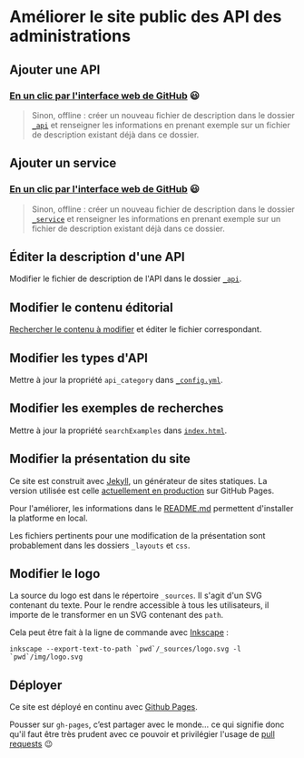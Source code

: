 # Améliorer le site public des API des administrations


## Ajouter une API

### [En un clic par l'interface web de GitHub](https://github.com/sgmap/api.gouv.fr/new/gh-pages/_api?filename=_api/nom_api.md&value=---%0D%0Aname%3A+Nom+API+%23nom+de+l%27API%0D%0Atagline%3A+Mission+de+l%27API+%23+description+courte+de+l%27API%0D%0Adoc_tech%3A+http%3A%2F%2Fdoc.api.com+%23+lien+vers+la+documentation+technique+de+l%27API%0D%0Aaccess_link%3A+http%3A%2F%2Fregistration.api.com+%23+lien+vers+la+page+d%27enregistrement+de+l%27API+%7C+optionnel%0D%0Adomain%3A+http%3A%2F%2Fapi.com+%23+lien+vers+le+domain+de+l%27API%0D%0Acontract%3A+OUVERT+sous+contrat+%23+type+de+contrat+%28OUVERT%2C+OUVERT+sous+contrat%29%0D%0Arestriction%3A+toto+%23+restriction+de+l%27utilisation+de+l%27API+%7C+optionnel%0D%0Aclients%3A+%23+liste+des+personnes+pouvant+utiliser+l%27API%0D%0A++-+client1%0D%0A++-+client2%0D%0Apartners%3A+%23+liste+des+partenaires%0D%0A++-+Partenaire1%0D%0A++-+Partenaire2%0D%0Aowner%3A+DINSIC+%23+organisme+g%C3%A9rant+l%27API%0D%0Atype%3A+confidential+%23+type+de+donn%C3%A9e%2C+voir+le+champs+id+dans+le+fichier+_config%0D%0Akeywords%3A+%23+liste+des+mots+cl%C3%A9s+utilis%C3%A9s+lors+de+la+recherche%0D%0A++-+toto%0D%0A++-+tutu%0D%0A++-+titi%0D%0Alogo%3A+%23+URL+vers+un+logo+de+l%27API+%7C+optionnel%0D%0A---%0D%0A%0D%0A%23%23+Description+de+l%27API%0D%0A%0D%0ATexte+libre+au+format+%5BMarkdown%5D%28http%3A%2F%2Fricostacruz.com%2Fcheatsheets%2Fmarkdown.html%29.%0D%0A%0D%0A%0D%0A%23%23+Rappel%0D%0A%0D%0A-+%5B+%5D+Modifier+le+nom+du+fichier+%60nom_api.md%60+dans+le+champ+ci-dessus.%0D%0A-+%5B+%5D+Cr%C3%A9er+une+nouvelle+branche+pour+l%27ajout+de+ce+fichier%2C+et+la+nommer+du+m%C3%AAme+nom+que+le+fichier+%60nom_api%60.%0D%0A-+%5B+%5D+Ouvrir+une+pull+request+pour+valider+l%27int%C3%A9gration.%0D%0A-+%5B+%5D+Effacer+ce+texte+une+fois+que+vous+l%27avez+lu%0D%0A) :smiley:

> Sinon, offline : créer un nouveau fichier de description dans le dossier [`_api`](https://github.com/sgmap/api.gouv.fr/tree/gh-pages/_api) et renseigner les informations en prenant exemple sur un fichier de description existant déjà dans ce dossier.


## Ajouter un service

### [En un clic par l'interface web de GitHub](https://github.com/sgmap/api.gouv.fr/new/gh-pages/_service?filename=_service/nom_service.md&value=---%0D%0Aname%3A+Nom+Service+%23nom+du+service%0D%0Alink%3A+http%3A%2F%2Fservice.com+%23+lien+vers+le+service%0D%0Adescription%3A+Lorem+Ipsum+%23+description+rapide+du+service%0D%0Aapi%3A+%23+liste+des+API+utilis%C3%A9es+dans+le+service+%28utiliser+l%27attribut+name+de+l%27API%29%0D%0A+-+Nom+API%0D%0Ascreenshot%3A+screenshot.jpg+%23ajouter+un+screenshot+de+l%27API%0D%0Afeatured%3A+false+%23+est-ce+que+la+r%C3%A9utilisation+doit+%C3%AAtre+affich%C3%A9e+sur+la+page+d%27accueil.%0D%0A---%0D%0A%0D%0A%23%23+Description+du+service%0D%0A%0D%0ATexte+libre+au+format+%5BMarkdown%5D%28http%3A%2F%2Fricostacruz.com%2Fcheatsheets%2Fmarkdown.html%29.%0D%0A%0D%0A%0D%0A%23%23+Rappel%0D%0A%0D%0A-+%5B+%5D+Modifier+le+nom+du+fichier+%60nom_service.md%60+dans+le+champ+ci-dessus.%0D%0A-+%5B+%5D+Cr%C3%A9er+une+nouvelle+branche+pour+l%27ajout+de+ce+fichier%2C+et+la+nommer+du+m%C3%AAme+nom+que+le+fichier+%60nom_service%60.%0D%0A-+%5B+%5D+Ouvrir+une+pull+request+pour+valider+l%27int%C3%A9gration.%0D%0A-+%5B+%5D+Effacer+ce+texte+une+fois+que+vous+l%27avez+lu%0D%0A) :smiley:

> Sinon, offline : créer un nouveau fichier de description dans le dossier [`_service`](https://github.com/sgmap/api.gouv.fr/tree/gh-pages/_service) et renseigner les informations en prenant exemple sur un fichier de description existant déjà dans ce dossier.


## Éditer la description d'une API

Modifier le fichier de description de l'API dans le dossier [`_api`](https://github.com/sgmap/api.gouv.fr/tree/gh-pages/_api).


## Modifier le contenu éditorial

[Rechercher le contenu à modifier](https://github.com/sgmap/api.gouv.fr/search?q=contenu+à+modifier&type=Code) et éditer le fichier correspondant.


## Modifier les types d'API

Mettre à jour la propriété `api_category` dans [`_config.yml`](https://github.com/sgmap/api.gouv.fr/tree/gh-pages/_config.yml).

## Modifier les exemples de recherches

Mettre à jour la propriété `searchExamples` dans [`index.html`](https://github.com/sgmap/api.gouv.fr/tree/gh-pages/index.html).


## Modifier la présentation du site

Ce site est construit avec [Jekyll](https://jekyllrb.com/), un générateur de sites statiques. La version utilisée est celle [actuellement en production](https://github.com/jekyll/jekyll/issues/4441) sur GitHub Pages.

Pour l'améliorer, les informations dans le [README.md](https://github.com/sgmap/api.gouv.fr/blob/gh-pages/README.md) permettent d'installer la platforme en local.

Les fichiers pertinents pour une modification de la présentation sont probablement dans les dossiers `_layouts` et `css`.


## Modifier le logo

La source du logo est dans le répertoire `_sources`. Il s'agit d'un SVG contenant du texte. Pour le rendre accessible à tous les utilisateurs, il importe de le transformer en un SVG contenant des `path`.

Cela peut être fait à la ligne de commande avec [Inkscape](https://inkscape.org/fr/) :

```shell
inkscape --export-text-to-path `pwd`/_sources/logo.svg -l `pwd`/img/logo.svg
```

## Déployer

Ce site est déployé en continu avec [Github Pages](https://pages.github.com).

Pousser sur `gh-pages`, c’est partager avec le monde… ce qui signifie donc qu'il faut être très prudent avec ce pouvoir et privilégier l'usage de [pull requests](https://guides.github.com/introduction/flow/) :wink:
